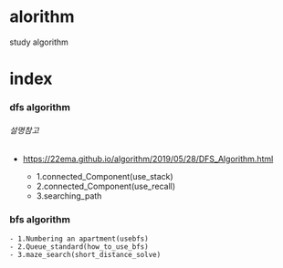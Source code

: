 # alorithm
study algorithm

# index 

### dfs algorithm
###### 설명참고
- https://22ema.github.io/algorithm/2019/05/28/DFS_Algorithm.html

	- 1.connected_Component(use_stack)
	- 2.connected_Component(use_recall)
	- 3.searching_path
### bfs algorithm
	- 1.Numbering an apartment(usebfs)
	- 2.Queue_standard(how_to_use_bfs)
	- 3.maze_search(short_distance_solve)